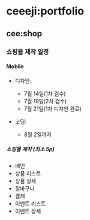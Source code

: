 # ceeeji:portfolio

## cee:shop

### 쇼핑몰 제작 일정

#### Mobile

- 디자인:

  - 7월 14일(1차 검수)
  - 7월 19일(2차 검수)
  - 7월 21일(1차 디자인 완료)

- 코딩:

  - 8월 2일까지

##### 쇼핑몰 제작 (최소 5p)

- 메인
- 상품 리스트
- 상품 상세
- 장바구니
- 결제
- 이벤트 리스트
- 이벤트 상세
